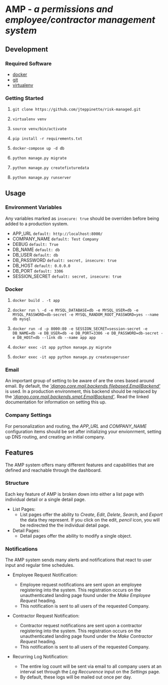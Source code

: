 # AMP - *a permissions and employee/contractor management system*

## Development

### Required Software

* [docker](https://docs.docker.com/)
* [git](https://git-scm.com/)
* [virtualenv](https://virtualenv.pypa.io/en/stable/)

### Getting Started

1. `git clone https://github.com/jteppinette/risk-managed.git`

2. `virtualenv venv`

3. `source venv/bin/activate`

4. `pip install -r requirements.txt`

5. `docker-compose up -d db`

6. `python manage.py migrate`

7. `python manage.py createfixturedata`

8. `python manage.py runserver`

## Usage

### Environment Variables

Any variables marked as `insecure: true` should be overriden before being added to a production system.

* APP_URL         `default: http://localhost:8000/`
* COMPANY_NAME    `default: Test Company`
* DEBUG           `default: True`
* DB_NAME         `default: db`
* DB_USER         `default: db`
* DB_PASSWORD     `defualt: secret, insecure: true`
* DB_HOST         `default: 0.0.0.0`
* DB_PORT         `default: 3306`
* SESSION_SECRET  `defualt: secret, insecure: true`

### Docker

1. `docker build . -t app`

2. `docker run \
      -d
      -e MYSQL_DATABASE=db
      -e MYSQL_USER=db
      -e MYSQL_PASSWORD=db-secret
      -e MYSQL_RANDOM_ROOT_PASSWORD=yes
      --name db
      mysql`

3. `docker run
      -d
      -p 8000:80
      -e SESSION_SECRET=session-secret
      -e DB_NAME=db
      -e DB_USER=db
      -e DB_PORT=3306
      -e DB_PASSWORD=db-secret
      -e DB_HOST=db
      --link db
      --name app
      app`

4. `docker exec -it app python manage.py migrate`

5. `docker exec -it app python manage.py createsuperuser`

### Email

An important group of setting to be aware of are the ones based around email.
By default, the [_'django.core.mail.backends.filebased.EmailBackend'_](https://docs.djangoproject.com/en/1.8/topics/email/#file-backend) is used.
In a production environment, this backend should be replaced by the [_'django.core.mail.backends.smpt.EmailBackend'_](https://docs.djangoproject.com/en/1.8/topics/email/#smtp-backend).
Read the linked documentation for information on setting this up.

### Company Settings

For personalization and routing, the *APP_URL* and *COMPANY_NAME* configuration items should be set after initializing your envionrment, setting up DNS routing, and creating an initial company.

## Features

The AMP system offers many different features and capabilities that are defined and reachable through the dashboard.

### Structure

Each key feature of AMP is broken down into either a list page with individual detail or a single detail page.

* List Pages:
    * List pages offer the ability to _Create_, _Edit_, _Delete_, _Search_, and _Export_ the data they represent. If you click on the edit, _pencil_ icon, you will be redirected the the individual detail page.
* Detail Pages:
    * Detail pages offer the ability to modify a single object.

### Notifications

The AMP system sends many alerts and notifications that react to user input and regular time schedules.

* Employee Request Notification: 
    * Employee request notifications are sent upon an employee registering into the system. This registration occurs on the unauthenticated landing page found under the _Make Employee Request_ heading.
    * This notification is sent to all users of the requested Company.

* Contractor Request Notification: 
    * Contractor request notifications are sent upon a contractor registering into the system. This registration occurs on the unauthenticated landing page found under the _Make Contractor Request_ heading.
    * This notification is sent to all users of the requested Company.

* Recurring Log Notification:
    * The entire log count will be sent via email to all company users at an interval set through the _Log Reccurence_ input on the _Settings_ page.
    * By default, these logs will be mailed out once per day.
